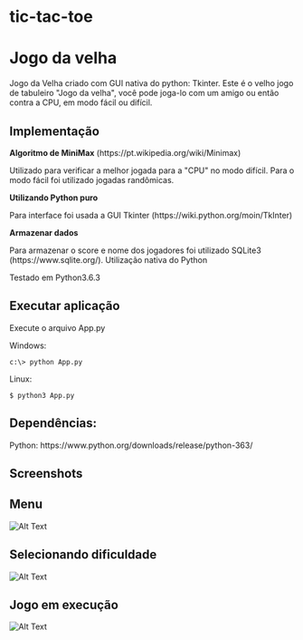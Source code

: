 # tic-tac-toe

<h1>Jogo da velha</h1>

<p>Jogo da Velha criado com GUI nativa do python: Tkinter. Este é o velho jogo de tabuleiro "Jogo da velha", você pode joga-lo com um amigo ou então contra a CPU, em modo fácil ou difícil.</p>

<h2>Implementação</h2>
    
<p><strong>Algoritmo de MiniMax</strong> (https://pt.wikipedia.org/wiki/Minimax)</p>
    
<p>Utilizado para verificar a melhor jogada para a "CPU" no modo difícil. Para o modo fácil foi utilizado jogadas randômicas.</p>

<p><strong>Utilizando Python puro</strong></p>

<p>Para interface foi usada a GUI Tkinter (https://wiki.python.org/moin/TkInter)</p>

<p><strong>Armazenar dados</strong></p>

<p>Para armazenar o score e nome dos jogadores foi utilizado SQLite3 (https://www.sqlite.org/). Utilização nativa do Python</p>

<p>Testado em Python3.6.3</p>

<h2>Executar aplicação</h2>

<p>Execute o arquivo App.py</p>

<p>Windows:</p>
<pre><code>c:\> python App.py</code></pre>

<p>Linux:</p>
<pre><code>$ python3 App.py</code></pre>

<h2>Dependências:</h2>

<p>
    Python: https://www.python.org/downloads/release/python-363/
</p>

<h2>Screenshots</h2>

## Menu
![Alt Text](https://github.com/thalysonrodrigues/tic-tac-toe/raw/main/pages/menu.png)

## Selecionando dificuldade
![Alt Text](https://github.com/thalysonrodrigues/tic-tac-toe/raw/main/pages/selectmode.png)

## Jogo em execução
![Alt Text](https://github.com/thalysonrodrigues/tic-tac-toe/raw/main/pages/running.png)



